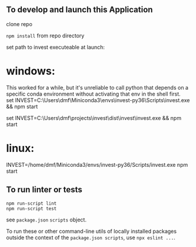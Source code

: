 To develop and launch this Application
--------------------------

clone repo  

`npm install` from repo directory  

set path to invest executeable at launch:  

# windows:  

This worked for a while, but it's unreliable to call python that depends
on a specific conda environment without activating that env in the shell first.  
set INVEST=C:\\Users\\dmf\\Miniconda3\\envs\\invest-py36\\Scripts\\invest.exe && npm start  

set INVEST=C:\\Users\\dmf\\projects\\invest\\dist\\invest\\invest.exe && npm start 

  
# linux:  
INVEST=/home/dmf/Miniconda3/envs/invest-py36/Scripts/invest.exe npm start  


To run linter or tests
-----------------------------
`npm run-script lint`  
`npm run-script test`  

see `package.json` `scripts` object.  

To run these or other command-line utils of locally installed packages outside the context of the `package.json scripts`, use `npx eslint ...`. 


